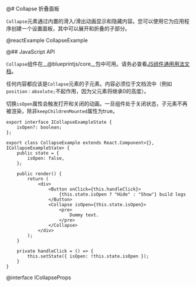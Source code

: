 @# Collapse 折叠面板

`Collapse`元素通过内置的滑入/滑出动画显示和隐藏内容。您可以使用它为应用程序创建一个设置面板，其中可以展开和折叠的子部分。

@reactExample CollapseExample

@## JavaScript API

`Collapse`组件在__@blueprintjs/core__包中可用。请务必查看[JS组件通用用法文档](#blueprint.usage)。

任何内容都应该是`Collapse`元素的子元素。内容必须位于文档流中（例如`position：absolute;`不起作用，因为父元素将继承0的高度）。

切换`isOpen`属性会触发打开和关闭的动画。一旦组件处于关闭状态，子元素不再被渲染，除非`keepChildrenMounted`属性为true。

```tsx
export interface ICollapseExampleState {
    isOpen?: boolean;
};

export class CollapseExample extends React.Component<{}, ICollapseExampleState> {
    public state = {
        isOpen: false,
    };

    public render() {
        return (
            <div>
                <Button onClick={this.handleClick}>
                    {this.state.isOpen ? "Hide" : "Show"} build logs
                </Button>
                <Collapse isOpen={this.state.isOpen}>
                    <pre>
                        Dummy text.
                    </pre>
                </Collapse>
            </div>
        );
    }

    private handleClick = () => {
        this.setState({ isOpen: !this.state.isOpen });
    }
}
```

@interface ICollapseProps
